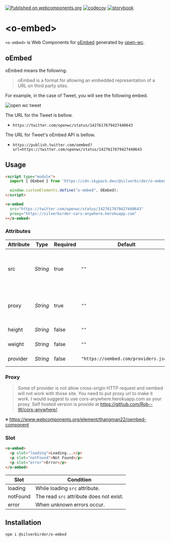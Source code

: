 [![Published on webcomponents.org](https://img.shields.io/badge/webcomponents.org-published-blue.svg)](https://www.webcomponents.org/element/Silver-birder/o-embed)
[![codecov](https://codecov.io/gh/Silver-birder/o-embed/branch/main/graph/badge.svg?token=52D9NYB4TO)](https://codecov.io/gh/Silver-birder/o-embed)
[![storybook](https://raw.githubusercontent.com/storybookjs/brand/master/badge/badge-storybook.svg)](https://www.chromatic.com/library?appId=6235dbeee943ba003aa9a965)

# \<o-embed>

`<o-embed>` is Web Components for [oEmbed](https://oembed.com/) generated by [open-wc](https://open-wc.org/).

## oEmbed 

oEmbed means the following.

> oEmbed is a format for allowing an embedded representation of a URL on third party sites. 

For example, in the case of Tweet, you will see the following embed.

![open wc tweet](https://res.cloudinary.com/silverbirder/image/upload/v1647767845/github.com/o-embed/open-wc-tweet.png)

The URL for the Tweet is bellow.

* `https://twitter.com/openwc/status/1427617679427440643`

The URL for Tweet's oEmbed API is bellow.

* `https://publish.twitter.com/oembed?
url=https://twitter.com/openwc/status/1427617679427440643`

## Usage

```html
<script type="module">
  import { OEmbed } from 'https://cdn.skypack.dev/@silverbirder/o-embed';

  window.customElements.define("o-embed", OEmbed);
</script>

<o-embed
  src="https://twitter.com/openwc/status/1427617679427440643"
  proxy="https://silverbirder-cors-anywhere.herokuapp.com"
></o-embed>
```

### Attributes

|Attribute|Type|Required|Default|Description|
|--|--|--|--|--|
|src|*String*|true|`""`|URL to embed.</br>It must be supported by the provider.|
|proxy|*String*|true|`""`|URL of proxy.</br>The details is [here(Proxy)](./#Proxy).|
|height|*String*|false|`""`|height of iframe|
|weight|*String*|false|`""`|weight of iframe|
|provider|*String*|false|`"https://oembed.com/providers.json"`|URL of providers|

### Proxy

> Some of provider is not allow cross-origin HTTP request and oembed will not work with those site. You need to put proxy url to make it work. I would suggest to use cors-anywhere.herokuapp.com as your proxy. Self hosted version is provide at https://github.com/Rob--W/cors-anywhere/.

※ https://www.webcomponents.org/element/thangman22/oembed-component

### Slot

```html
<o-embed>
  <p slot="loading">Loading...</p>
  <p slot="notFound">Not Found</p>
  <p slot="error">Error</p>
</o-embed>
```

|Slot|Condition|
|--|--|
|loading|While loading `src` attribute.|
|notFound|The read `src` attribute does not exist.|
|error|When unknown errors occur.|

## Installation

```bash
npm i @silverbirder/o-embed
```
